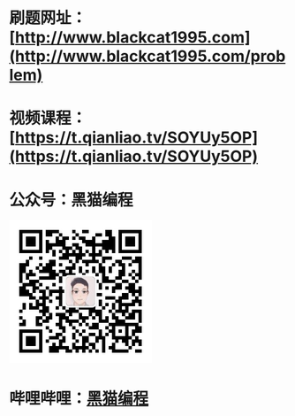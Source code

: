 # 刷题网址：[http://www.blackcat1995.com](http://www.blackcat1995.com/problem)

# 视频课程：[https://t.qianliao.tv/SOYUy5OP](https://t.qianliao.tv/SOYUy5OP)

# 公众号：黑猫编程

![和黑猫学编程公众号](./1-1000/other/和黑猫学编程公众号.jpg)

# 哔哩哔哩：[黑猫编程](https://space.bilibili.com/547834710)

